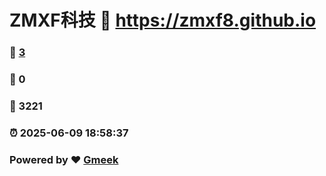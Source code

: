 # ZMXF科技 :link: https://zmxf8.github.io 
### :page_facing_up: [3](https://zmxf8.github.io/tag.html) 
### :speech_balloon: 0 
### :hibiscus: 3221 
### :alarm_clock: 2025-06-09 18:58:37 
### Powered by :heart: [Gmeek](https://github.com/Meekdai/Gmeek)
